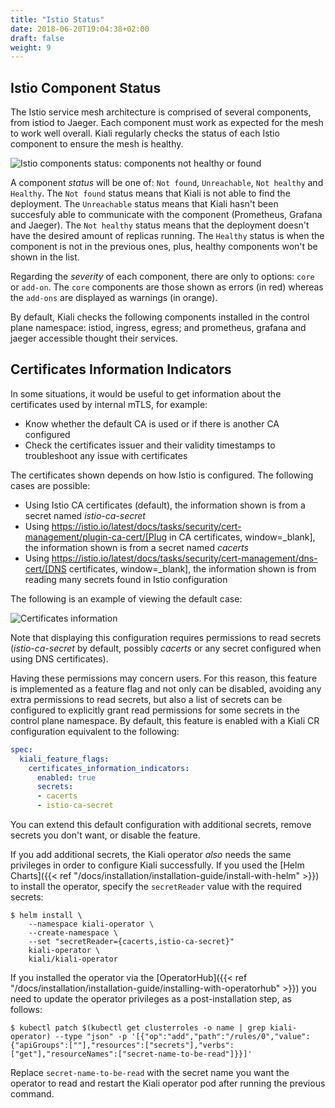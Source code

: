 ```yaml
---
title: "Istio Status"
date: 2018-06-20T19:04:38+02:00
draft: false
weight: 9
---
```


## Istio Component Status

The Istio service mesh architecture is comprised of several components, from istiod to Jaeger. Each component must work as expected for the mesh to work well overall. Kiali regularly checks the status of each Istio component to ensure the mesh is healthy.

![Istio components status: components not healthy or found](/images/documentation/features/istio-components-1.24.png "Istio components status: components not healthy or found")

A component *status* will be one of: `Not found`, `Unreachable`, `Not healthy` and `Healthy`. The `Not found` status means that Kiali is not able to find the deployment. The `Unreachable` status means that Kiali hasn't been succesfuly able to communicate with the component (Prometheus, Grafana and Jaeger). The `Not healthy` status means that the deployment doesn't have the desired amount of replicas running. The `Healthy` status is when the component is not in the previous ones, plus, healthy components won't be shown in the list.

Regarding the *severity* of each component, there are only to options: `core` or `add-on`. The `core` components are those shown as errors (in red) whereas the `add-ons` are displayed as warnings (in orange).

By default, Kiali checks the following components installed in the control plane namespace: istiod, ingress, egress; and prometheus, grafana and jaeger accessible thought their services.

## Certificates Information Indicators

In some situations, it would be useful to get information about the certificates used by internal mTLS, for example:

* Know whether the default CA is used or if there is another CA configured
* Check the certificates issuer and their validity timestamps to troubleshoot any issue with certificates

The certificates shown depends on how Istio is configured. The following cases are possible:

* Using Istio CA certificates (default), the information shown is from a secret named *istio-ca-secret*
* Using https://istio.io/latest/docs/tasks/security/cert-management/plugin-ca-cert/[Plug in CA certificates, window=_blank], the information shown is from a secret named *cacerts*
* Using https://istio.io/latest/docs/tasks/security/cert-management/dns-cert/[DNS certificates, window=_blank], the information shown is from reading many secrets found in Istio configuration

The following is an example of viewing the default case:

![Certificates information](/images/documentation/features/certificates-information-indicators.png "Certificates information")

Note that displaying this configuration requires permissions to read secrets (*istio-ca-secret* by default, possibly *cacerts* or any secret configured when using DNS certificates).

Having these permissions may concern users. For this reason, this feature is implemented as a feature flag and not only can be disabled, avoiding any extra permissions to read secrets, but also a list of secrets can be configured to explicitly grant read permissions for some secrets in the control plane namespace. By default, this feature is enabled with a Kiali CR configuration equivalent to the following:

```yaml
spec:
  kiali_feature_flags:
    certificates_information_indicators:
      enabled: true
      secrets:
      - cacerts
      - istio-ca-secret
```

You can extend this default configuration with additional secrets, remove secrets you don't want, or disable the feature.

If you add additional secrets, the Kiali operator _also_ needs the same privileges in order to configure Kiali successfully. If you used the [Helm Charts]({{< ref "/docs/installation/installation-guide/install-with-helm" >}}) to install the operator, specify the `secretReader` value with the required secrets:

```
$ helm install \
    --namespace kiali-operator \
    --create-namespace \
    --set "secretReader={cacerts,istio-ca-secret}"
    kiali-operator \
    kiali/kiali-operator
```

If you installed the operator via the [OperatorHub]({{< ref "/docs/installation/installation-guide/installing-with-operatorhub" >}}) you need to update the operator privileges as a post-installation step, as follows:

```
$ kubectl patch $(kubectl get clusterroles -o name | grep kiali-operator) --type "json" -p '[{"op":"add","path":"/rules/0","value":{"apiGroups":[""],"resources":["secrets"],"verbs":["get"],"resourceNames":["secret-name-to-be-read"]}}]'
```

Replace `secret-name-to-be-read` with the secret name you want the operator to read and restart the Kiali operator pod after running the previous command.
